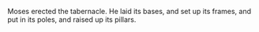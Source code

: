 Moses erected the tabernacle. He laid its bases, and set up its frames, and put in its poles, and raised up its pillars.
